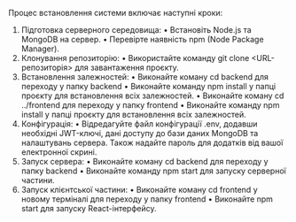 Процес встановлення системи включає наступні кроки:
1.	Підготовка серверного середовища:
•	Встановіть Node.js та MongoDB на сервер.
•	Перевірте наявність npm (Node Package Manager).
2.	Клонування репозиторію:
•	Використайте команду git clone <URL-репозиторія> для завантаження проєкту.
3.	Встановлення залежностей:
•	Виконайте коману cd backend для переходу у папку backend
•	Виконайте команду npm install у папці проєкту для встановлення всіх залежностей.
•	Виконайте коману cd ../frontend для переходу у папку frontend
•	Виконайте команду npm install у папці проєкту для встановлення всіх залежностей.
4.	Конфігурація:
•	Відредагуйте файл конфігурації .env, додавши необхідні JWT-ключі, дані доступу до бази даних MongoDB та налаштувань сервера. Також надайте пароль для додатків від вашої електронної скрині.
5.	Запуск сервера:
•	Виконайте коману cd backend для переходу у папку backend
•	Виконайте команду npm start для запуску серверної частини.
6.	Запуск клієнтської частини:
•	Виконайте коману cd frontend у новому терміналі для переходу у папку frontend
•	Виконайте npm start для запуску React-інтерфейсу.
